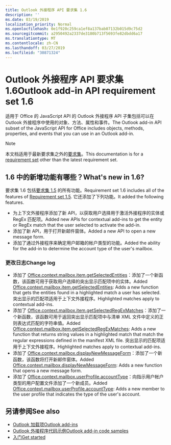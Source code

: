 ```yaml
---
title: Outlook 外接程序 API 要求集 1.6
description: ''
ms.date: 03/19/2019
localization_priority: Normal
ms.openlocfilehash: 0e1f920c259ca1ef8a137bab07132b015d9c75d2
ms.sourcegitcommit: a2950492a2337de3180b713f5693fe82dbdd6a17
ms.translationtype: MT
ms.contentlocale: zh-CN
ms.lasthandoff: 03/27/2019
ms.locfileid: "30871324"
---
```

# <a name="outlook-add-in-api-requirement-set-16"></a><span data-ttu-id="8f5ff-102">Outlook 外接程序 API 要求集 1.6</span><span class="sxs-lookup"><span data-stu-id="8f5ff-102">Outlook add-in API requirement set 1.6</span></span>

<span data-ttu-id="8f5ff-103">适用于 Office 的 JavaScript API 的 Outlook 外接程序 API 子集包括可以在 Outlook 外接程序中使用的对象、方法、属性和事件。</span><span class="sxs-lookup"><span data-stu-id="8f5ff-103">The Outlook add-in API subset of the JavaScript API for Office includes objects, methods, properties, and events that you can use in an Outlook add-in.</span></span>

> [!NOTE]
> <span data-ttu-id="8f5ff-104">本文档适用于最新要求集之外的[要求集](/office/dev/add-ins/reference/requirement-sets/outlook-api-requirement-sets)。</span><span class="sxs-lookup"><span data-stu-id="8f5ff-104">This documentation is for a [requirement set](/office/dev/add-ins/reference/requirement-sets/outlook-api-requirement-sets) other than the latest requirement set.</span></span>

## <a name="whats-new-in-16"></a><span data-ttu-id="8f5ff-105">1.6 中的新增功能有哪些？</span><span class="sxs-lookup"><span data-stu-id="8f5ff-105">What's new in 1.6?</span></span>

<span data-ttu-id="8f5ff-106">要求集 1.6 包括[要求集 1.5](../requirement-set-1.5/outlook-requirement-set-1.5.md) 的所有功能。</span><span class="sxs-lookup"><span data-stu-id="8f5ff-106">Requirement set 1.6 includes all of the features of [Requirement set 1.5](../requirement-set-1.5/outlook-requirement-set-1.5.md).</span></span> <span data-ttu-id="8f5ff-107">它还添加了下列功能。</span><span class="sxs-lookup"><span data-stu-id="8f5ff-107">It added the following features.</span></span>

- <span data-ttu-id="8f5ff-108">为上下文外接程序添加了新 API，以获取用户选择用于激活外接程序的实体或 RegEx 匹配项。</span><span class="sxs-lookup"><span data-stu-id="8f5ff-108">Added new APIs for contextual add-ins to get the entity or RegEx match that the user selected to activate the add-in.</span></span>
- <span data-ttu-id="8f5ff-109">添加了新 API，用于打开新邮件窗体。</span><span class="sxs-lookup"><span data-stu-id="8f5ff-109">Added a new API to open a new message form.</span></span>
- <span data-ttu-id="8f5ff-110">添加了通过外接程序来确定用户邮箱的帐户类型的功能。</span><span class="sxs-lookup"><span data-stu-id="8f5ff-110">Added the ability for the add-in to determine the account type of the user's mailbox.</span></span>

### <a name="change-log"></a><span data-ttu-id="8f5ff-111">更改日志</span><span class="sxs-lookup"><span data-stu-id="8f5ff-111">Change log</span></span>

- <span data-ttu-id="8f5ff-112">添加了 [Office.context.mailbox.item.getSelectedEntities](office.context.mailbox.item.md#getselectedentities--entities)：添加了一个新函数，该函数可用于获取用户选择的突出显示匹配项中的实体。</span><span class="sxs-lookup"><span data-stu-id="8f5ff-112">Added [Office.context.mailbox.item.getSelectedEntities](office.context.mailbox.item.md#getselectedentities--entities): Adds a new function that gets the entities found in a highlighted match a user has selected.</span></span> <span data-ttu-id="8f5ff-113">突出显示的匹配项适用于上下文外接程序。</span><span class="sxs-lookup"><span data-stu-id="8f5ff-113">Highlighted matches apply to contextual add-ins.</span></span>
- <span data-ttu-id="8f5ff-114">添加了 [Office.context.mailbox.item.getSelectedRegExMatches](office.context.mailbox.item.md#getselectedregexmatches--object)：添加了一个新函数，该函数可用于返回突出显示匹配项中与清单 XML 文件中定义的正则表达式匹配的字符串值。</span><span class="sxs-lookup"><span data-stu-id="8f5ff-114">Added [Office.context.mailbox.item.getSelectedRegExMatches](office.context.mailbox.item.md#getselectedregexmatches--object): Adds a new function that returns string values in a highlighted match that match the regular expressions defined in the manifest XML file.</span></span> <span data-ttu-id="8f5ff-115">突出显示的匹配项适用于上下文外接程序。</span><span class="sxs-lookup"><span data-stu-id="8f5ff-115">Highlighted matches apply to contextual add-ins.</span></span>
- <span data-ttu-id="8f5ff-116">添加了 [Office.context.mailbox.displayNewMessageForm](office.context.mailbox.md#displaynewmessageformparameters)：添加了一个新函数，该函数将打开新邮件窗体。</span><span class="sxs-lookup"><span data-stu-id="8f5ff-116">Added [Office.context.mailbox.displayNewMessageForm](office.context.mailbox.md#displaynewmessageformparameters): Adds a new function that opens a new message form.</span></span>
- <span data-ttu-id="8f5ff-117">添加了 [Office.context.mailbox.userProfile.accountType](office.context.mailbox.userprofile.md#accounttype-string)：向指示用户帐户类型的用户配置文件添加了一个新成员。</span><span class="sxs-lookup"><span data-stu-id="8f5ff-117">Added [Office.context.mailbox.userProfile.accountType](office.context.mailbox.userprofile.md#accounttype-string): Adds a new member to the user profile that indicates the type of the user's account.</span></span>

## <a name="see-also"></a><span data-ttu-id="8f5ff-118">另请参阅</span><span class="sxs-lookup"><span data-stu-id="8f5ff-118">See also</span></span>

- [<span data-ttu-id="8f5ff-119">Outlook 加载项</span><span class="sxs-lookup"><span data-stu-id="8f5ff-119">Outlook add-ins</span></span>](/outlook/add-ins/)
- [<span data-ttu-id="8f5ff-120">Outlook 外接程序代码示例</span><span class="sxs-lookup"><span data-stu-id="8f5ff-120">Outlook add-in code samples</span></span>](https://developer.microsoft.com/outlook/gallery/?filterBy=Outlook,Samples,Add-ins)
- [<span data-ttu-id="8f5ff-121">入门</span><span class="sxs-lookup"><span data-stu-id="8f5ff-121">Get started</span></span>](/outlook/add-ins/quick-start)
